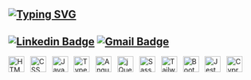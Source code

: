 [![Typing SVG](<https://readme-typing-svg.demolab.com?font=Space+Mono&size=16&pause=1000&color=00FF00&width=435&separator=%3C&lines=console.log('Ol%C3%A1!');>)](https://git.io/typing-svg)
---

[![Linkedin Badge](https://img.shields.io/badge/-LinkedIn-black?style=flat&logo=Linkedin&logoColor=white&link=https://www.linkedin.com/in/eduardo-cenci/)](https://www.linkedin.com/in/eduardo-cenci/)
[![Gmail Badge](https://img.shields.io/badge/-eduardocenci31@gmail.com-black?style=flat&logo=Gmail&logoColor=white&link=mailto:eduardocenci31@gmail.com)](mailto:eduardocenci31@gmail.com)
---

<div align="left">
  <img src="https://cdn.jsdelivr.net/gh/devicons/devicon@latest/icons/html5/html5-original.svg" height="32" alt="HTML" />
  &nbsp;
  <img src="https://cdn.jsdelivr.net/gh/devicons/devicon@latest/icons/css3/css3-original.svg" height="32" alt="CSS" />
  &nbsp;
  <img src="https://cdn.jsdelivr.net/gh/devicons/devicon@latest/icons/javascript/javascript-original.svg" height="32" alt="JavaScript" />
  &nbsp;
  <img src="https://cdn.jsdelivr.net/gh/devicons/devicon@latest/icons/typescript/typescript-original.svg" height="32" alt="TypeScript" />   
  &nbsp;
  <img src="https://cdn.jsdelivr.net/gh/devicons/devicon@latest/icons/angular/angular-original.svg" height="32" alt="Angular" />
  &nbsp;
  <img src="https://cdn.jsdelivr.net/gh/devicons/devicon@latest/icons/jquery/jquery-original.svg" height="32" alt="jQuery" />
  &nbsp;
  <img src="https://cdn.jsdelivr.net/gh/devicons/devicon@latest/icons/sass/sass-original.svg" height="32" alt="Sass" />
  &nbsp;
  <img src="https://cdn.jsdelivr.net/gh/devicons/devicon@latest/icons/tailwindcss/tailwindcss-original.svg" height="32" alt="Tailwind" />
  &nbsp;
  <img src="https://cdn.jsdelivr.net/gh/devicons/devicon@latest/icons/bootstrap/bootstrap-original.svg" height="32" alt="Bootstrap" />
  &nbsp;
  <img src="https://cdn.jsdelivr.net/gh/devicons/devicon@latest/icons/jest/jest-plain.svg" height="32" alt="Jest" />
  &nbsp;
  <img src="https://cdn.jsdelivr.net/gh/devicons/devicon@latest/icons/cypressio/cypressio-plain.svg" height="32" alt="Cypress" />
</div>

